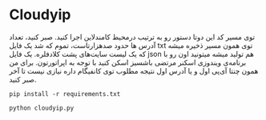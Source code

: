 # Cloudyip
توی مسیر کد این دوتا دستور رو به ترتیب درمحیط کامندلاین اجرا کنید.
صبر کنید، تعداد آدرس ها حدود صدهزارتاست، تموم که شد یک فایل txt توی همون مسیر ذخیره میشه که یک لیست سایت‌های پشت کلادفلره. یک فایل json هم تولید میشه میتونید اون رو با برنامه‌ی ویندوزی اسکنر مرتضی باشسیز اسکن کنید با توجه به اپراتورتون. برای من همون چنتا آی‌پی اول و یا آدرس اول نتیجه‌ مطلوب توی کانفیگام داره نیازی نیست تا آخر صبر کنید. 


```
pip install -r requirements.txt
```

```
python cloudyip.py
```
